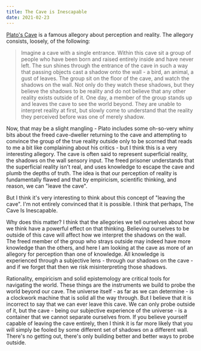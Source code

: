 ```yaml
---
title: The Cave is Inescapable
date: 2021-02-23
---
```


[Plato's Cave](https://en.wikipedia.org/wiki/Allegory_of_the_cave) is a famous allegory about perception and reality. The allegory consists, loosely, of the following:

> Imagine a cave with a single entrance. Within this cave sit a group of people who have been born and raised entirely inside and have never left. The sun shines through the entrance of the cave in such a way that passing objects cast a shadow onto the wall - a bird, an animal, a gust of leaves. The group sit on the floor of the cave, and watch the shadows on the wall. Not only do they watch these shadows, but they believe the shadows to be reality and do not believe that any other reality exists outside of it. One day, a member of the group stands up and leaves the cave to see the world beyond. They are unable to interpret reality at first, but slowly come to understand that the reality they perceived before was one of merely shadow. 

Now, that may be a slight mangling - Plato includes some oh-so-very whiny bits about the freed cave-dweller returning to the cave and attempting to convince the group of the true reality outside only to be scorned that reads to me a bit like complaining about his critics - but I think this is a very interesting allegory. The cave is often said to represent superficial reality, the shadows on the wall sensory input. The freed prisoner understands that the superficial reality isn't real, and uses knowledge to escape the cave and plumb the depths of truth. The idea is that our perception of reality is fundamentally flawed and that by empiricism, scientific thinking, and reason, we can "leave the cave".

But I think it's very interesting to think about this concept of "leaving the cave". I'm not entirely convinced that it is possible. I think that perhaps, The Cave Is Inescapable.

Why does this matter? I think that the allegories we tell ourselves about how we think have a powerful effect on that thinking. Believing ourselves to be outside of this cave will affect how we interpret the shadows on the wall. The freed member of the group who strays outside may indeed have more knowledge than the others, and here I am looking at the cave as more of an allegory for perception than one of knowledge. All knowledge is experienced through a subjective lens - through our shadows on the cave - and if we forget that then we risk misinterpreting those shadows.

Rationality, empiricism and solid epistemology are critical tools for navigating the world. These things are the instruments we build to probe the world beyond our cave. The universe itself - as far as we can determine - is a clockwork machine that is solid all the way through. But I believe that it is incorrect to say that we can ever leave this cave. We can only probe outside of it, but the cave - being our subjective experience of the universe - is a container that we cannot separate ourselves from. If you believe yourself capable of leaving the cave entirely, then I think it is far more likely that you will simply be fooled by some different set of shadows on a different wall. There's no getting out, there's only building better and better ways to probe outside.